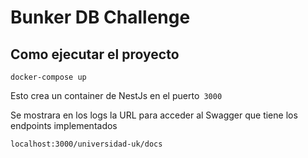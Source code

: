 # Bunker DB Challenge

## Como ejecutar el proyecto

```
docker-compose up
```

Esto crea un container de NestJs en el puerto` 3000`

Se mostrara en los logs la URL para acceder al Swagger que tiene los endpoints implementados

```
localhost:3000/universidad-uk/docs
```